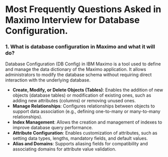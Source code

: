 # Most Frequently Questions Asked in Maximo Interview for Database Configuration.

### 1. What is database configuration in Maximo and what it will do?
Database Configuration (DB Config) in IBM Maximo is a tool used to define and manage the data dictionary of the Maximo application. It allows administrators to modify the database schema without requiring direct interaction with the underlying database.

- **Create, Modify, or Delete Objects (Tables)**: Enables the addition of new objects (database tables) or modification of existing ones, such as adding new attributes (columns) or removing unused ones.
- **Manage Relationships**: Configures relationships between objects to support data association (e.g., defining one-to-many or many-to-many relationships).
- **Index Management**: Allows the creation and management of indexes to improve database query performance.
- **Attribute Configuration**: Enables customization of attributes, such as setting data types, lengths, mandatory fields, and default values.
- **Alias and Domains**: Supports aliasing fields for compatibility and associating domains for attribute value validation.
